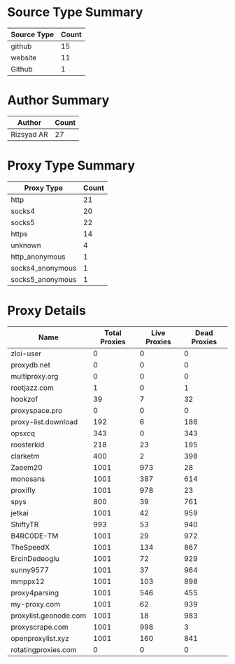 # Source Type Summary

| Source Type | Count |
|-------------|-------|
| github | 15 |
| website | 11 |
| Github | 1 |


# Author Summary

| Author | Count |
|--------|-------|
| Rizsyad AR | 27 |


# Proxy Type Summary

| Proxy Type | Count |
|------------|-------|
| http | 21 |
| socks4 | 20 |
| socks5 | 22 |
| https | 14 |
| unknown | 4 |
| http_anonymous | 1 |
| socks4_anonymous | 1 |
| socks5_anonymous | 1 |


# Proxy Details

| Name | Total Proxies | Live Proxies | Dead Proxies |
|------|---------------|--------------|---------------|
| zloi-user | 0 | 0 | 0 |
| proxydb.net | 0 | 0 | 0 |
| multiproxy.org | 0 | 0 | 0 |
| rootjazz.com | 1 | 0 | 1 |
| hookzof | 39 | 7 | 32 |
| proxyspace.pro | 0 | 0 | 0 |
| proxy-list.download | 192 | 6 | 186 |
| opsxcq | 343 | 0 | 343 |
| roosterkid | 218 | 23 | 195 |
| clarketm | 400 | 2 | 398 |
| Zaeem20 | 1001 | 973 | 28 |
| monosans | 1001 | 387 | 614 |
| proxifly | 1001 | 978 | 23 |
| spys | 800 | 39 | 761 |
| jetkai | 1001 | 42 | 959 |
| ShiftyTR | 993 | 53 | 940 |
| B4RC0DE-TM | 1001 | 29 | 972 |
| TheSpeedX | 1001 | 134 | 867 |
| ErcinDedeoglu | 1001 | 72 | 929 |
| sunny9577 | 1001 | 37 | 964 |
| mmppx12 | 1001 | 103 | 898 |
| proxy4parsing | 1001 | 546 | 455 |
| my-proxy.com | 1001 | 62 | 939 |
| proxylist.geonode.com | 1001 | 18 | 983 |
| proxyscrape.com | 1001 | 998 | 3 |
| openproxylist.xyz | 1001 | 160 | 841 |
| rotatingproxies.com | 0 | 0 | 0 |
